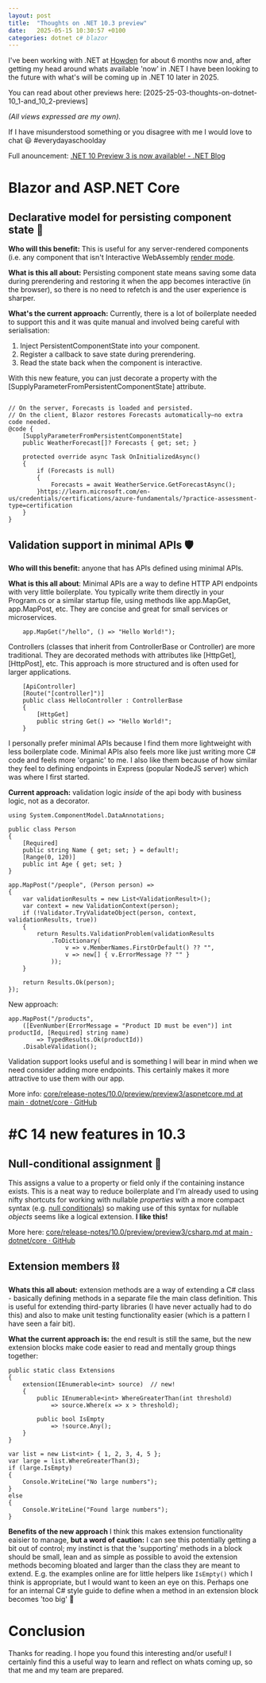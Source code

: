 ```yaml
---
layout: post
title:  "Thoughts on .NET 10.3 preview"
date:   2025-05-15 10:30:57 +0100
categories: dotnet c# blazor
---
```


I've been working with .NET at [Howden](https://www.howdengroup.com/uk-en) for about 6 months now and, after getting my head around whats available 'now' in .NET I have been looking to the future with what's will be coming up in .NET 10 later in 2025.

You can read about other previews here: [2025-25-03-thoughts-on-dotnet-10_1-and_10_2-previews]

*(All views expressed are my own).*

If I have misunderstood something or you disagree with me I would love to chat 😃 #everydayaschoolday

Full anouncement: [.NET 10 Preview 3 is now available! - .NET Blog](https://devblogs.microsoft.com/dotnet/dotnet-10-preview-3/)


# Blazor and ASP.NET Core

## Declarative model for persisting component state 💪

**Who will this benefit:** This is useful for any server-rendered components (i.e. any component that isn't Interactive WebAssembly [render mode](https://learn.microsoft.com/en-us/aspnet/core/blazor/components/render-modes?view=aspnetcore-9.0).

**What is this all about:** Persisting component state means saving some data during prerendering and restoring it when the app becomes interactive (in the browser), so there is no need to refetch is and the user experience is sharper.

**What's the current approach:** Currently, there is a lot of boilerplate needed to support this and it was quite manual and involved being careful with serialisation:
1.	Inject PersistentComponentState into your component.
2.	Register a callback to save state during prerendering.
3.	Read the state back when the component is interactive.

With this new feature, you can just decorate a property with the [SupplyParameterFromPersistentComponentState] attribute.

```

// On the server, Forecasts is loaded and persisted.
// On the client, Blazor restores Forecasts automatically—no extra code needed.
@code {
    [SupplyParameterFromPersistentComponentState]
    public WeatherForecast[]? Forecasts { get; set; }

    protected override async Task OnInitializedAsync()
    {
        if (Forecasts is null)
        {
            Forecasts = await WeatherService.GetForecastAsync();
        }https://learn.microsoft.com/en-us/credentials/certifications/azure-fundamentals/?practice-assessment-type=certification
    }
}
```

## Validation support in minimal APIs 🛡️


**Who will this benefit:** anyone that has APIs defined using minimal APIs.

**What is this all about**: Minimal APIs are a way to define HTTP API endpoints with very little boilerplate. You typically write them directly in your Program.cs or a similar startup file, using methods like app.MapGet, app.MapPost, etc. They are concise and great for small services or microservices.

```
    app.MapGet("/hello", () => "Hello World!");
```

Controllers (classes that inherit from ControllerBase or Controller) are more traditional. They are decorated methods with attributes like [HttpGet], [HttpPost], etc. This approach is more structured and is often used for larger applications.

```
    [ApiController]
    [Route("[controller]")]
    public class HelloController : ControllerBase
    {
        [HttpGet]
        public string Get() => "Hello World!";
    }
```   
 I personally prefer minimal APIs because I find them more lightweight with less boilerplate code. Minimal APIs also feels more like just writing more C# code and feels more 'organic' to me. I also like them because of how similar they feel to defining endpoints in Express (popular NodeJS server) which was where I first started.

**Current approach:** validation logic _inside_ of the api body with business logic, not as a decorator.

```
using System.ComponentModel.DataAnnotations;

public class Person
{
    [Required]
    public string Name { get; set; } = default!;
    [Range(0, 120)]
    public int Age { get; set; }
}

app.MapPost("/people", (Person person) =>
{
    var validationResults = new List<ValidationResult>();
    var context = new ValidationContext(person);
    if (!Validator.TryValidateObject(person, context, validationResults, true))
    {
        return Results.ValidationProblem(validationResults
            .ToDictionary(
                v => v.MemberNames.FirstOrDefault() ?? "",
                v => new[] { v.ErrorMessage ?? "" }
            ));
    }

    return Results.Ok(person);
});
```

New approach:

```
app.MapPost("/products",
    ([EvenNumber(ErrorMessage = "Product ID must be even")] int productId, [Required] string name)
        => TypedResults.Ok(productId))
    .DisableValidation();

```

Validation support looks useful and is something I will bear in mind when we need consider adding more endpoints. This certainly makes it more attractive to use them with our app.


More info:
[core/release-notes/10.0/preview/preview3/aspnetcore.md at main · dotnet/core · GitHub](https://github.com/dotnet/core/blob/main/release-notes/10.0/preview/preview3/aspnetcore.md#validation-support-in-minimal-apis)


# #C 14 new features in 10.3

## Null-conditional assignment 🤫

This assigns a value to a property or field only if the containing instance exists. This is a neat way to reduce boilerplate and I'm already used to using nifty shortcuts for working with nullable _properties_ with a more compact syntax (e.g. [null conditionals](https://learn.microsoft.com/en-us/dotnet/csharp/language-reference/operators/member-access-operators#null-conditional-operators--and-)) so making use of this syntax for nullable _objects_ seems like a logical extension. **I like this!**

More here: [core/release-notes/10.0/preview/preview3/csharp.md at main · dotnet/core · GitHub](https://github.com/dotnet/core/blob/main/release-notes/10.0/preview/preview3/csharp.md#null-conditional-assignment)


## Extension members ⛓️

**Whats this all about:** extension methods are a way of extending a C# class - basically defining methods in a separate file the main class definition. This is useful for extending third-party libraries (I have never actually had to do this) and also to make unit testing functionality easier (which is a pattern I have seen a fair bit).

**What the current approach is:** the end result is still the same, but the new extension blocks make code easier to read and mentally group things together:

```
public static class Extensions
{
    extension(IEnumerable<int> source)  // new!
    {
        public IEnumerable<int> WhereGreaterThan(int threshold)
            => source.Where(x => x > threshold);

        public bool IsEmpty
            => !source.Any();
    }
}

var list = new List<int> { 1, 2, 3, 4, 5 };
var large = list.WhereGreaterThan(3);
if (large.IsEmpty)
{
    Console.WriteLine("No large numbers");
}
else
{
    Console.WriteLine("Found large numbers");
}
```

**Benefits of the new approach** I think this makes extension functionality eaisier to manage, **but a word of caution:** I can see this potentially getting a bit out of control; my instinct is that the 'supporting' methods in a block should be small, lean and as simple as possible to avoid the extension methods becoming bloated and larger than the class they are meant to extend. E.g. the examples online are for little helpers like `IsEmpty()` which I think is appropriate, but I would want to keen an eye on this. Perhaps one for an internal C# style guide to define when a method in an extension block becomes 'too big' 🤔

# Conclusion

Thanks for reading. I hope you found this interesting and/or useful! I certainly find this a useful way to learn and reflect on whats coming up, so that me and my team are prepared.